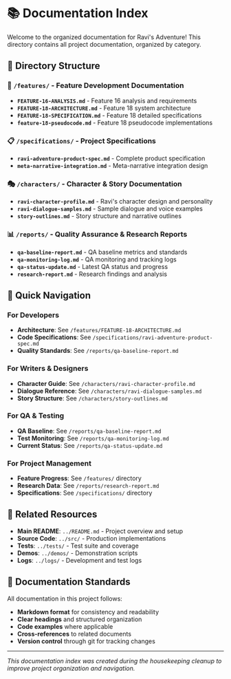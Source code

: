 # 📚 Documentation Index

Welcome to the organized documentation for Ravi's Adventure! This directory contains all project documentation, organized by category.

## 📁 Directory Structure

### 🎯 `/features/` - Feature Development Documentation
- **`FEATURE-16-ANALYSIS.md`** - Feature 16 analysis and requirements
- **`FEATURE-18-ARCHITECTURE.md`** - Feature 18 system architecture 
- **`FEATURE-18-SPECIFICATION.md`** - Feature 18 detailed specifications
- **`feature-18-pseudocode.md`** - Feature 18 pseudocode implementations

### 📋 `/specifications/` - Project Specifications
- **`ravi-adventure-product-spec.md`** - Complete product specification
- **`meta-narrative-integration.md`** - Meta-narrative integration design

### 🎭 `/characters/` - Character & Story Documentation  
- **`ravi-character-profile.md`** - Ravi's character design and personality
- **`ravi-dialogue-samples.md`** - Sample dialogue and voice examples
- **`story-outlines.md`** - Story structure and narrative outlines

### 📊 `/reports/` - Quality Assurance & Research Reports
- **`qa-baseline-report.md`** - QA baseline metrics and standards
- **`qa-monitoring-log.md`** - QA monitoring and tracking logs
- **`qa-status-update.md`** - Latest QA status and progress
- **`research-report.md`** - Research findings and analysis

## 🚀 Quick Navigation

### For Developers
- **Architecture**: See `/features/FEATURE-18-ARCHITECTURE.md`
- **Code Specifications**: See `/specifications/ravi-adventure-product-spec.md`
- **Quality Standards**: See `/reports/qa-baseline-report.md`

### For Writers & Designers
- **Character Guide**: See `/characters/ravi-character-profile.md`
- **Dialogue Reference**: See `/characters/ravi-dialogue-samples.md`
- **Story Structure**: See `/characters/story-outlines.md`

### For QA & Testing
- **QA Baseline**: See `/reports/qa-baseline-report.md`
- **Test Monitoring**: See `/reports/qa-monitoring-log.md`
- **Current Status**: See `/reports/qa-status-update.md`

### For Project Management
- **Feature Progress**: See `/features/` directory
- **Research Data**: See `/reports/research-report.md`
- **Specifications**: See `/specifications/` directory

## 🔗 Related Resources

- **Main README**: `../README.md` - Project overview and setup
- **Source Code**: `../src/` - Production implementations
- **Tests**: `../tests/` - Test suite and coverage
- **Demos**: `../demos/` - Demonstration scripts
- **Logs**: `../logs/` - Development and test logs

## 📝 Documentation Standards

All documentation in this project follows:
- **Markdown format** for consistency and readability
- **Clear headings** and structured organization
- **Code examples** where applicable
- **Cross-references** to related documents
- **Version control** through git for tracking changes

---

*This documentation index was created during the housekeeping cleanup to improve project organization and navigation.*